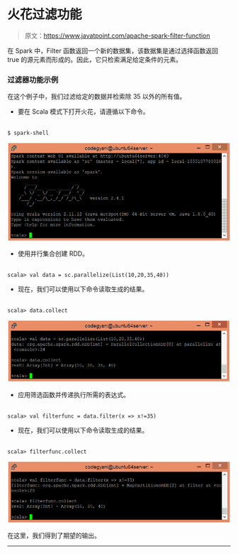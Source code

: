 # 火花过滤功能

> 原文：<https://www.javatpoint.com/apache-spark-filter-function>

在 Spark 中，Filter 函数返回一个新的数据集，该数据集是通过选择函数返回 true 的源元素而形成的。因此，它只检索满足给定条件的元素。

### 过滤器功能示例

在这个例子中，我们过滤给定的数据并检索除 35 以外的所有值。

*   要在 Scala 模式下打开火花，请遵循以下命令。

```

$ spark-shell

```

![Spark Filter Function](img/4d76c5a1b453bc63240ecc9af9f181c7.png)

*   使用并行集合创建 RDD。

```

scala> val data = sc.parallelize(List(10,20,35,40))

```

*   现在，我们可以使用以下命令读取生成的结果。

```

scala> data.collect

```

![Spark Filter Function](img/ee18bd1c5016aa7b1b708e6d728243a5.png)

*   应用筛选函数并传递执行所需的表达式。

```

scala> val filterfunc = data.filter(x => x!=35)

```

*   现在，我们可以使用以下命令读取生成的结果。

```

scala> filterfunc.collect

```

![Spark Filter Function](img/6f3edec5bea8d3d615c2520188cc38ff.png)

在这里，我们得到了期望的输出。

* * *